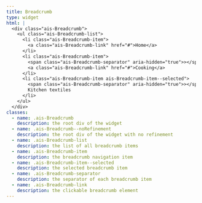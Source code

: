 ```yaml
---
title: Breadcrumb
type: widget
html: |
  <div class="ais-Breadcrumb">
    <ul class="ais-Breadcrumb-list">
      <li class="ais-Breadcrumb-item">
        <a class="ais-Breadcrumb-link" href="#">Home</a>
      </li>
      <li class="ais-Breadcrumb-item">
        <span class="ais-Breadcrumb-separator" aria-hidden="true">></span>
        <a class="ais-Breadcrumb-link" href="#">Cooking</a>
      </li>
      <li class="ais-Breadcrumb-item ais-Breadcrumb-item--selected">
        <span class="ais-Breadcrumb-separator" aria-hidden="true">></span>
        Kitchen textiles
      </li>
    </ul>
  </div>
classes:
  - name: .ais-Breadcrumb
    description: the root div of the widget
  - name: .ais-Breadcrumb--noRefinement
    description: the root div of the widget with no refinement
  - name: .ais-Breadcrumb-list
    description: the list of all breadcrumb items
  - name: .ais-Breadcrumb-item
    description: the breadcrumb navigation item
  - name: .ais-Breadcrumb-item--selected
    description: the selected breadcrumb item
  - name: .ais-Breadcrumb-separator
    description: the separator of each breadcrumb item
  - name: .ais-Breadcrumb-link
    description: the clickable breadcrumb element
---
```

